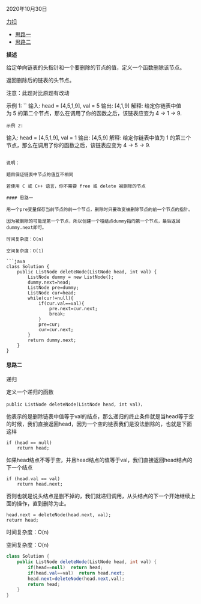 2020年10月30日

[力扣](https://leetcode-cn.com/problems/shan-chu-lian-biao-de-jie-dian-lcof/)

- [思路一](#思路一)
- [思路二](#思路二)

**描述**

给定单向链表的头指针和一个要删除的节点的值，定义一个函数删除该节点。

返回删除后的链表的头节点。

注意：此题对比原题有改动

示例 1:
``
输入: head = [4,5,1,9], val = 5
输出: [4,1,9]
解释: 给定你链表中值为 5 的第二个节点，那么在调用了你的函数之后，该链表应变为 4 -> 1 -> 9.
```
示例 2:
```
输入: head = [4,5,1,9], val = 1
输出: [4,5,9]
解释: 给定你链表中值为 1 的第三个节点，那么在调用了你的函数之后，该链表应变为 4 -> 5 -> 9.
```

说明：

题目保证链表中节点的值互不相同

若使用 C 或 C++ 语言，你不需要 free 或 delete 被删除的节点

#### 思路一

用一个pre变量保存当前节点的前一个节点，删除时只要改变被删除节点的前一个节点的指针。

因为被删除的可能是第一个节点，所以创建一个哑结点dummy指向第一个节点，最后返回dummy.next即可。

时间复杂度：O(n)

空间复杂度：O(1)

```java
class Solution {
    public ListNode deleteNode(ListNode head, int val) {
        ListNode dummy = new ListNode();
        dummy.next=head;
        ListNode pre=dummy;
        ListNode cur=head;
        while(cur!=null){
            if(cur.val==val){
                pre.next=cur.next;
                break;
            }
            pre=cur;
            cur=cur.next;
        }
        return dummy.next;
    }
}
```

#### 思路二

递归

定义一个递归的函数
```
public ListNode deleteNode(ListNode head, int val)，
```
他表示的是删除链表中值等于val的结点，那么递归的终止条件就是当head等于空的时候，我们直接返回head，因为一个空的链表我们是没法删除的，也就是下面这样

```
if (head == null)
    return head;
```
如果head结点不等于空，并且head结点的值等于val，我们直接返回head结点的下一个结点

```
if (head.val == val)
    return head.next;
```
否则也就是说头结点是删不掉的，我们就递归调用，从头结点的下一个开始继续上面的操作，直到删除为止。

```
head.next = deleteNode(head.next, val);
return head;
```
时间复杂度：O(n)

空间复杂度：O(n)

```java
class Solution {
    public ListNode deleteNode(ListNode head, int val) {
        if(head==null)  return head;
        if(head.val==val)  return head.next;
        head.next=deleteNode(head.next,val);
        return head; 
    }
}
```
